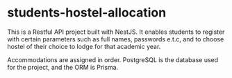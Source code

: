 # students-hostel-allocation

This is a Restful API project built with NestJS.
It enables students to register with certain parameters such as full names, passwords e.t.c, and to choose hostel of their choice to lodge for that academic year.

Accommodations are assigned in order.
PostgreSQL is the database used for the project, and the ORM is Prisma.
